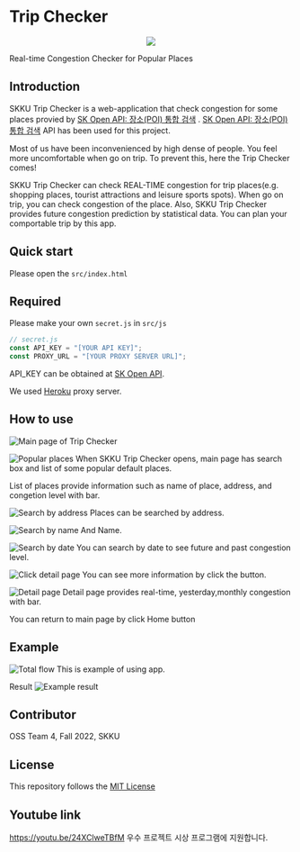 # Trip Checker

<p align="center"><img src="thumbnail.png"></p>
Real-time Congestion Checker for Popular Places


## Introduction

SKKU Trip Checker is a web-application that check congestion for some places provied by [SK Open API: 장소(POI) 통합 검색](https://skopenapi.readme.io/reference/%EC%9E%A5%EC%86%8C%ED%86%B5%ED%95%A9%EA%B2%80%EC%83%89) .  [SK Open API: 장소(POI) 통합 검색](https://skopenapi.readme.io/reference/%EC%9E%A5%EC%86%8C%ED%86%B5%ED%95%A9%EA%B2%80%EC%83%89) API has been used for this project.

Most of us have been inconvenienced by high dense of people. You feel more uncomfortable when go on trip.
To prevent this, here the Trip Checker comes!

SKKU Trip Checker can check REAL-TIME congestion for trip places(e.g. shopping places, tourist attractions and leisure sports spots). When go on trip, you can check congestion of the place.
Also, SKKU Trip Checker provides future congestion prediction by statistical data. You can plan your comportable trip by this app.

## Quick start

Please open the `src/index.html`

## Required

Please make your own `secret.js` in `src/js`
```javascript
// secret.js
const API_KEY = "[YOUR API KEY]";
const PROXY_URL = "[YOUR PROXY SERVER URL]";

```
API_KEY can be obtained at [SK Open API](https://openapi.sk.com/mypage/project/).

We used [Heroku](https://www.heroku.com) proxy server.

##  How to use
![Main page of Trip Checker](.github/img/main.png)

![Popular places](.github/img/popular.png)
When SKKU Trip Checker opens, main page has search box and list of some popular default places.

List of places provide information such as name of place, address, and congetion level with bar.




![Search by address](.github/img/search_add.gif)
Places can be searched by address.

![Search by name](.github/img/search_name.gif)
And Name.

![Search by date](.github/img/search_date.gif)
You can search by date to see future and past congestion level.

![Click detail page](.github/img/click_detail.gif)
You can see more information by click the button.

![Detail page](.github/img/detail.png)
Detail page provides real-time, yesterday,monthly congestion with bar.

You can return to main page by click Home button

## Example
![Total flow](.github/img/flow.gif)
This is example of using app.

Result
![Example result](.github/img/example_result.png)

## Contributor
OSS Team 4, Fall 2022, SKKU

## License
This repository follows the [MIT License](LICENSE)

## Youtube link
https://youtu.be/24XClweTBfM
우수 프로젝트 시상 프로그램에 지원합니다.